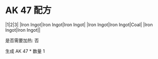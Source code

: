 # AK 47 配方

|1|2|3|
|Iron Ingot|Iron Ingot|Iron Ingot|
|Iron Ingot|Iron Ingot|Coal|
|Iron Ingot|Iron Ingot||

是否需要加热: 否

生成 AK 47 * 数量 1

